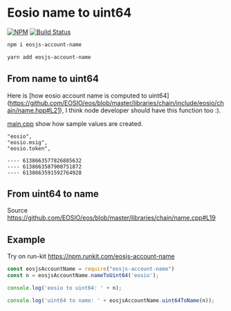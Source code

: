 # Eosio name to uint64

[![NPM](https://img.shields.io/npm/v/eosjs-account-name.svg)](https://www.npmjs.org/package/eosjs-account-name)
[![Build Status](https://travis-ci.org/manh-vv/eosjs-name.svg?branch=master)](https://travis-ci.org/manh-vv/eosjs-name)

```sh
npm i eosjs-account-name
```

```sh
yarn add eosjs-account-name
```

## From name to uint64

Here is [how eosio account name is computed to uint64]
(https://github.com/EOSIO/eos/blob/master/libraries/chain/include/eosio/chain/name.hpp#L21), I
think node developer should have this function too :).

[main.cpp](./examples/main.cpp) show how sample values are created.

```text
"eosio",
"eosio.msig",
"eosio.token",

---- 6138663577826885632
---- 6138663587900751872
---- 6138663591592764928
```

## From uint64 to name

Source https://github.com/EOSIO/eos/blob/master/libraries/chain/name.cpp#L19

## Example

Try on run-kit https://npm.runkit.com/eosjs-account-name

```javascript
const eosjsAccountName = require("eosjs-account-name")
const n = eosjsAccountName.nameToUint64('eosio');

console.log('eosio to uint64: ' + n);

console.log('uint64 to name: ' + eosjsAccountName.uint64ToName(n));
```
